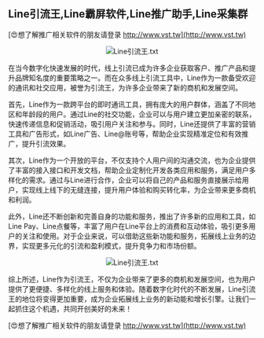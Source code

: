 ## **Line引流王,Line霸屏软件,Line推广助手,Line采集群**

[😍想了解推广相关软件的朋友请登录 http://www.vst.tw](http://www.vst.tw)

 <center><img src="https://vst.tw/MP4/tuiguang/png/1.png" alt="Line引流王.txt"></center>

在当今数字化快速发展的时代，线上引流已成为许多企业获取客户、推广产品和提升品牌知名度的重要策略之一。而在众多线上引流工具中，Line作为一款备受欢迎的通讯和社交应用，被誉为引流王，为许多企业带来了新的商机和发展空间。

首先，Line作为一款跨平台的即时通讯工具，拥有庞大的用户群体，涵盖了不同地区和年龄段的用户。通过Line的社交功能，企业可以与用户建立更加亲密的联系，快速传递信息和促销活动，吸引用户关注和参与。同时，Line还提供了丰富的营销工具和广告形式，如Line广告、Line@账号等，帮助企业实现精准定位和有效推广，提升引流效果。

其次，Line作为一个开放的平台，不仅支持个人用户间的沟通交流，也为企业提供了丰富的接入接口和开发文档，帮助企业定制化开发各类应用和服务，满足用户多样化的需求。通过与Line进行合作，企业可以将自己的产品和服务直接展示给用户，实现线上线下的无缝连接，提升用户体验和购买转化率，为企业带来更多商机和利润。

此外，Line还不断创新和完善自身的功能和服务，推出了许多新的应用和工具，如Line Pay、Line点餐等，丰富了用户在Line平台上的消费和互动体验，吸引更多用户的关注和使用。对于企业来说，可以借助这些新功能和服务，拓展线上业务的边界，实现更多元化的引流和盈利模式，提升竞争力和市场份额。

 <center><img src="https://vst.tw/MP4/tuiguang/png/3.png" alt="Line引流王.txt"></center>

综上所述，Line作为引流王，不仅为企业带来了更多的商机和发展空间，也为用户提供了更便捷、多样化的线上服务和体验。随着数字化时代的不断发展，Line引流王的地位将变得更加重要，成为企业拓展线上业务的新动能和增长引擎。让我们一起抓住这个机遇，共同开创美好的未来！

[😍想了解推广相关软件的朋友请登录 http://www.vst.tw](http://www.vst.tw)



